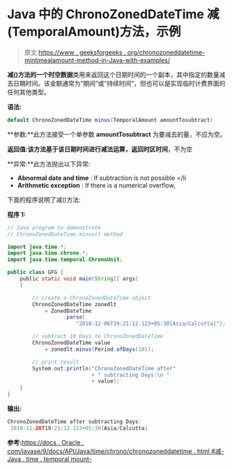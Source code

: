 # Java 中的 ChronoZonedDateTime 减(TemporalAmount)方法，示例

> 原文:[https://www . geeksforgeeks . org/chronozoneddatetime-mintimealamount-method-in-Java-with-examples/](https://www.geeksforgeeks.org/chronozoneddatetime-minustemporalamount-method-in-java-with-examples/)

**减()**方法的一个**时空数据**类用来返回这个日期时间的一个副本，其中指定的数量减去日期时间。该金额通常为“期间”或“持续时间”，但也可以是实现临时计费界面的任何其他类型。

**语法:**

```java
default ChronoZonedDateTime minus(TemporalAmount amountTosubtract)

```

**参数:**此方法接受一个单参数 **amountTosubtract** 为要减去的量，不应为空。

**返回值:**该方法基于该日期时间进行减法运算，返回**时区时间**，不为空

**异常:**此方法抛出以下异常:

*   **Abnormal date and time** : If subtraction is not possible </li
*   **Arithmetic exception** : If there is a numerical overflow,

下面的程序说明了减()方法:

**程序 1:**

```java
// Java program to demonstrate
// ChronoZonedDateTime.minus() method

import java.time.*;
import java.time.chrono.*;
import java.time.temporal.ChronoUnit;

public class GFG {
    public static void main(String[] args)
    {

        // create a ChronoZonedDateTime object
        ChronoZonedDateTime zonedlt
            = ZonedDateTime
                  .parse(
                      "2018-12-06T19:21:12.123+05:30[Asia/Calcutta]");

        // subtract 10 Days to ChronoZonedDateTime
        ChronoZonedDateTime value
            = zonedlt.minus(Period.ofDays(10));

        // print result
        System.out.println("ChronoZonedDateTime after"
                           + " subtracting Days:\n "
                           + value);
    }
}
```

**输出:**

```java
ChronoZonedDateTime after subtracting Days:
 2018-11-26T19:21:12.123+05:30[Asia/Calcutta]

```

**参考:**[https://docs . Oracle . com/javase/9/docs/API/Java/time/chrono/chronozoneddatetime . html #减-Java . time . temporal mount-](https://docs.oracle.com/javase/9/docs/api/java/time/chrono/ChronoZonedDateTime.html#minus-java.time.temporal.TemporalAmount-)